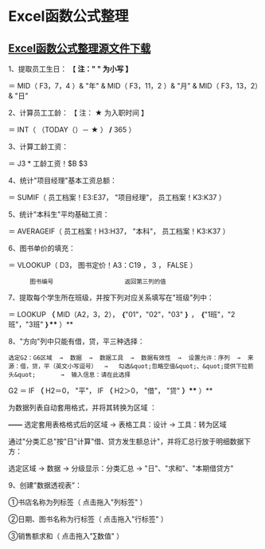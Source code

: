 # Excel函数公式整理

## [Excel函数公式整理源文件下载](https://dev.onti.net/down/CDN/Files/2019/10/13/Excel%E5%87%BD%E6%95%B0%E5%85%AC%E5%BC%8F%E6%95%B4%E7%90%86%20%281%29%281%29.docx)

1、提取员工生日： 【 **注：" " 为小写 】**

＝ MID（ F3，7，4 ）& "年" & MID（ F3，11，2 ）& "月" & MID（ F3，13，2）& "日"

2、计算员工工龄： 【 注： **★** 为入职时间 】

＝ INT（ （TODAY（）－ **★** ） **/** 365 ）

3、计算工龄工资：

＝ J3 \* 工龄工资！$B $3

4、统计"项目经理"基本工资总额：

＝ SUMIF（ 员工档案！E3:E37， "项目经理"， 员工档案！K3:K37 ）

5、统计"本科生"平均基础工资：

＝ AVERAGEIF（ 员工档案！H3:H37， "本科"， 员工档案！K3:K37 ）

6、图书单价的填充：

＝ VLOOKUP（ D3， 图书定价！A3：C19 ， 3 ， FALSE ）

```text
      图书编号                    返回第三列的值
```

7、提取每个学生所在班级，并按下列对应关系填写在"班级"列中：

＝ LOOKUP **（** MID（A2，3，2）， **｛**"01"，"02"，"03" **｝** ， **｛**"1班"，"2班"，"3班" **｝\*\*** ）\*\*

8、"方向"列中只能有借，贷，平三种选择：

```text
选定G2：G6区域  →  数据  →  数据工具  →  数据有效性  →  设置允许：序列  →  来源：借，贷，平（英文小写逗号）  →   勾选&quot;忽略空值&quot;、&quot;提供下拉箭头&quot;       →  输入信息：请在此选择
```

G2 ＝ IF **（** H2＝0， "平"， IF **（** H2＞0， "借"， "贷" **）\*\*** ）\*\*

为数据列表自动套用格式，并将其转换为区域 ：

**——** 选定套用表格格式后的区域 → 表格工具：设计 → 工具：转为区域

通过"分类汇总"按"日"计算"借、贷方发生额总计"，并将汇总行放于明细数据下方：

选定区域 → 数据 → 分级显示：分类汇总 → "日"、"求和"、"本期借贷方"

9、创建"数据透视表"：

①书店名称为列标签（ 点击拖入"列标签" ）

②日期、图书名称为行标签（ 点击拖入"行标签" ）

③销售额求和（ 点击拖入"∑数值" ）

